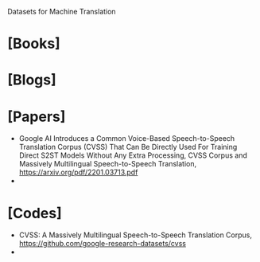 Datasets for Machine Translation


# [Books]


# [Blogs]


# [Papers]
+ Google AI Introduces a Common Voice-Based Speech-to-Speech Translation Corpus (CVSS) That Can Be Directly Used For Training Direct S2ST Models Without Any Extra Processing, CVSS Corpus and Massively Multilingual Speech-to-Speech Translation, https://arxiv.org/pdf/2201.03713.pdf
+ 

# [Codes]
+ CVSS: A Massively Multilingual Speech-to-Speech Translation Corpus, https://github.com/google-research-datasets/cvss
+ 
